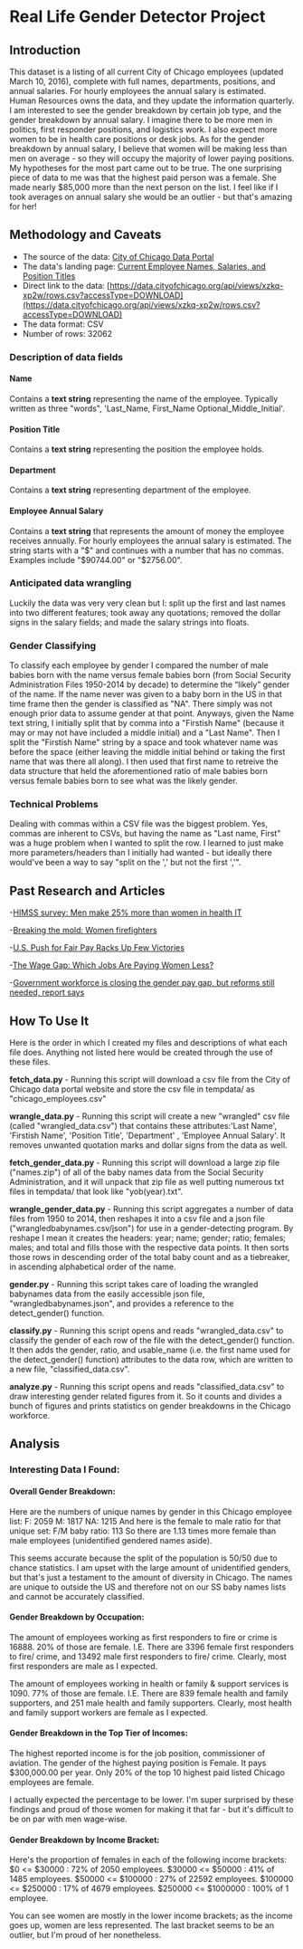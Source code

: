 # Real Life Gender Detector Project

## Introduction

This dataset is a listing of all current City of Chicago employees (updated March 10, 2016), complete with full names, departments, positions, and annual salaries. For hourly employees the annual salary is estimated. Human Resources owns the data, and they update the information quarterly.
I am interested to see the gender breakdown by certain job type, and the gender breakdown by annual salary. I imagine there to be more men in politics, first responder positions, and logistics work. I also expect more women to be in health care positions or desk jobs. As for the gender breakdown by annual salary, I believe that women will be making less than men on average - so they will occupy the majority of lower paying positions.
My hypotheses for the most part came out to be true. The one surprising piece of data to me was that the highest paid person was a female. She made nearly $85,000 more than the next person on the list. I feel like if I took averages on annual salary she would be an outlier - but that's amazing for her!


## Methodology and Caveats

- The source of the data: [City of Chicago Data Portal](https://data.cityofchicago.org)
- The data's landing page: [Current Employee Names, Salaries, and Position Titles](https://data.cityofchicago.org/Administration-Finance/Current-Employee-Names-Salaries-and-Position-Title/xzkq-xp2w)
- Direct link to the data: [https://data.cityofchicago.org/api/views/xzkq-xp2w/rows.csv?accessType=DOWNLOAD](https://data.cityofchicago.org/api/views/xzkq-xp2w/rows.csv?accessType=DOWNLOAD)
- The data format: CSV
- Number of rows: 32062

### Description of data fields

#### Name

Contains a __text string__ representing the name of the employee. Typically written as three "words", 'Last_Name, First_Name Optional_Middle_Initial'.


#### Position Title

Contains a __text string__ representing the position the employee holds.


#### Department

Contains a __text string__ representing department of the employee.


#### Employee Annual Salary

Contains a __text string__ that represents the amount of money the employee receives annually. For hourly employees the annual salary is estimated. The string starts with a "$" and continues with a number that has no commas. Examples include "$90744.00" or "$2756.00".



### Anticipated data wrangling

Luckily the data was very very clean but I: split up the first and last names into two different features; took away any quotations; removed the dollar signs in the salary fields; and made the salary strings into floats.

### Gender Classifying

To classify each employee by gender I compared the number of male babies born with the name versus female babies born (from Social Security Administration Files 1950-2014 by decade) to determine the “likely” gender of the name. If the name never was given to a baby born in the US in that time frame then the gender is classified as "NA". There simply was not enough prior data to assume gender at that point. Anyways, given the Name text string, I initially split that by comma into a "Firstish Name" (because it may or may not have included a middle initial) and a "Last Name". Then I split the "Firstish Name" string by a space and took whatever name was before the space (either leaving the middle initial behind or taking the first name that was there all along). I then used that first name to retreive the data structure that held the aforementioned ratio of male babies born versus female babies born to see what was the likely gender.

### Technical Problems

Dealing with commas within a CSV file was the biggest problem. Yes, commas are inherent to CSVs, but having the name as "Last name, First" was a huge problem when I wanted to split the row. I learned to just make more parameters/headers than I initially had wanted - but ideally there would've been a way to say "split on the ',' but not the first ','".

## Past Research and Articles

-[HIMSS survey: Men make 25% more than women in health IT](http://www.federaltimes.com/story/government/management/hr/health/2016/03/02/himss-survey-finds-men-make-25-percent-more-than-women-healthcare/81198036/)

-[Breaking the mold: Women firefighters](http://fox21news.com/2016/02/19/breaking-the-mold-women-fire-fighters/)

-[U.S. Push for Fair Pay Racks Up Few Victories](http://www.wsj.com/articles/u-s-push-for-fair-pay-racks-up-few-victories-1458065433)

-[The Wage Gap: Which Jobs Are Paying Women Less?](http://www.forbes.com/sites/shreyaagarwal/2016/03/08/the-wage-gap-which-jobs-are-paying-women-less/#b2558be5998e)

-[Government workforce is closing the gender pay gap, but reforms still needed, report says](https://www.washingtonpost.com/politics/government-workforce-is-closing-the-gender-pay-gap-but-reforms-still-needed-report-says/2014/04/13/59281484-c1b2-11e3-b574-f8748871856a_story.html)


## How To Use It

Here is the order in which I created my files and descriptions of what each file does. Anything not listed here would be created through the use of these files. 

__fetch_data.py__ - Running this script will download a csv file from the City of Chicago data portal website and store the csv file in tempdata/ as "chicago_employees.csv"

__wrangle_data.py__ - Running this script will create a new "wrangled" csv file (called "wrangled_data.csv") that contains these attributes:'Last Name', 'Firstish Name', 'Position Title', 'Department' , 'Employee Annual Salary'. It removes unwanted quotation marks and dollar signs from the data as well.

__fetch_gender_data.py__ - Running this script will download a large zip file ("names.zip") of all of the baby names data from the Social Security Administration, and it will unpack that zip file as well putting numerous txt files in tempdata/ that look like "yob(year).txt".

__wrangle_gender_data.py__ - Running this script aggregates a number of data files from 1950 to 2014, then reshapes it into a csv file and a json file ("wrangledbabynames.csv/json") for use in a gender-detecting program. By reshape I mean it creates the headers: year; name; gender; ratio; females; males; and total and fills those with the respective data points. It then sorts those rows in descending order of the total baby count and as a tiebreaker, in ascending alphabetical order of the name.
 
__gender.py__ - Running this script takes care of loading the wrangled babynames data from the easily accessible json file, "wrangledbabynames.json", and provides a reference to the detect_gender() function. 

__classify.py__ - Running this script opens and reads "wrangled_data.csv" to classify the gender of each row of the file with the detect_gender() function. It then adds the gender, ratio, and usable_name (i.e. the first name used for the detect_gender() function) attributes to the data row, which are written to a new file, "classified_data.csv".

__analyze.py__ - Running this script opens and reads "classified_data.csv" to draw interesting gender related figures from it. So it counts and divides a bunch of figures and prints statistics on gender breakdowns in the Chicago workforce.

## Analysis

### Interesting Data I Found:

#### Overall Gender Breakdown:

Here are the numbers of unique names by gender in this Chicago employee list:
F:   2059 M:   1817 NA:   1215
And here is the female to male ratio for that unique set:
F/M baby ratio: 113
So there are 1.13 times more female than male employees (unidentified gendered names aside).

This seems accurate because the split of the population is 50/50 due to chance statistics. I am upset with the large amount of unidentified genders, but that's just a testament to the amount of diversity in Chicago. The names are unique to outside the US and therefore not on our SS baby names lists and cannot be accurately classified.
 
#### Gender Breakdown by Occupation:

The amount of employees working as first responders to fire or crime is 16888.
20% of those are female.
I.E. There are 3396 female first responders to fire/ crime, and 13492 male first responders to fire/ crime.
Clearly, most first responders are male as I expected.

The amount of employees working in health or family & support services is 1090.
77% of those are female.
I.E. There are 839 female health and family supporters, and 251 male health and family supporters.
Clearly, most health and family support workers are female as I expected.

#### Gender Breakdown in the Top Tier of Incomes:
 
The highest reported income is for the job position, commissioner of aviation. The gender of the highest paying position is Female. It pays $300,000.00 per year.
Only 20% of the top 10 highest paid listed Chicago employees are female.

I actually expected the percentage to be lower. I'm super surprised by these findings and proud of those women for making it that far - but it's difficult to be on par with men wage-wise.

#### Gender Breakdown by Income Bracket:
 
Here's the proportion of females in each of the following income brackets:
$0 <= $30000        :      72% of 2050 employees.
$30000 <= $50000    :      41% of 1485 employees.
$50000 <= $100000   :      27% of 22592 employees.
$100000 <= $250000  :      17% of 4679 employees.
$250000 <= $1000000 :      100% of 1 employee.

You can see women are mostly in the lower income brackets; as the income goes up, women are less represented. The last bracket seems to be an outlier, but I'm proud of her nonetheless.
